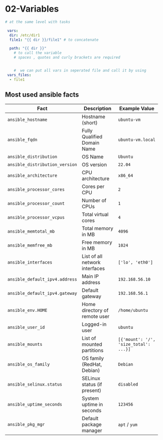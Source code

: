 # 02-Variables

```yaml
# at the same level with tasks 

 vars: 
  dir: /etc/dir1 
  file1: "{{ dir }}/file1" # to concatenate

  path: "{{ dir }}" 
    # to call the variable
    # spaces , quotes and curly brackets are required 


    #  we can put all vars in seperated file and call it by using 
 vars_files: 
  - file1

```

## Most used ansible facts

| **Fact** | **Description** | **Example Value** |
| --- | --- | --- |
| `ansible_hostname` | Hostname (short) | `ubuntu-vm` |
| `ansible_fqdn` | Fully Qualified Domain Name | `ubuntu-vm.local` |
| `ansible_distribution` | OS Name | `Ubuntu` |
| `ansible_distribution_version` | OS version | `22.04` |
| `ansible_architecture` | CPU architecture | `x86_64` |
| `ansible_processor_cores` | Cores per CPU | `2` |
| `ansible_processor_count` | Number of CPUs | `1` |
| `ansible_processor_vcpus` | Total virtual cores | `4` |
| `ansible_memtotal_mb` | Total memory in MB | `4096` |
| `ansible_memfree_mb` | Free memory in MB | `1024` |
| `ansible_interfaces` | List of all network interfaces | `['lo', 'eth0']` |
| `ansible_default_ipv4.address` | Main IP address | `192.168.56.10` |
| `ansible_default_ipv4.gateway` | Default gateway | `192.168.56.1` |
| `ansible_env.HOME` | Home directory of remote user | `/home/ubuntu` |
| `ansible_user_id` | Logged-in user | `ubuntu` |
| `ansible_mounts` | List of mounted partitions | `[{'mount': '/', 'size_total': ...}]` |
| `ansible_os_family` | OS family (RedHat, Debian) | `Debian` |
| `ansible_selinux.status` | SELinux status (if present) | `disabled` |
| `ansible_uptime_seconds` | System uptime in seconds | `123456` |
| `ansible_pkg_mgr` | Default package manager | `apt` / `yum` |